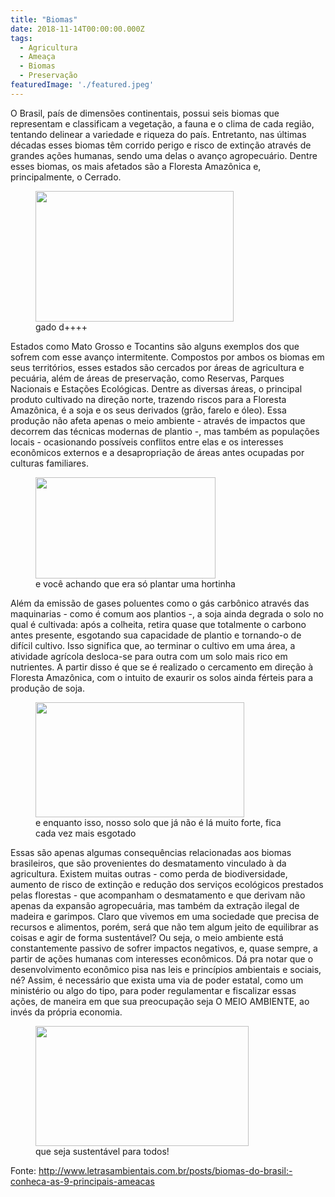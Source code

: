 ```yaml
---
title: "Biomas"
date: 2018-11-14T00:00:00.000Z
tags:
  - Agricultura
  - Ameaça
  - Biomas
  - Preservação
featuredImage: './featured.jpeg'
---
```


O Brasil, país de dimensões continentais, possui seis biomas que representam e classificam a vegetação, a fauna e o clima de cada região, tentando delinear a variedade e riqueza do país. Entretanto, nas últimas décadas esses biomas têm corrido perigo e risco de extinção através de grandes ações humanas, sendo uma delas o avanço agropecuário. Dentre esses biomas, os mais afetados são a Floresta Amazônica e, principalmente, o Cerrado.

<figure>
  <img class="" src="https://media.giphy.com/media/h55EUEsTG9224/giphy.gif" width="317" height="209" />
  <figcaption>
    gado d++++
  </figcaption>
</figure>

Estados como Mato Grosso e Tocantins são alguns exemplos dos que sofrem com esse avanço intermitente. Compostos por ambos os biomas em seus territórios, esses estados são cercados por áreas de agricultura e pecuária, além de áreas de preservação, como Reservas, Parques Nacionais e Estações Ecológicas.
Dentre as diversas áreas, o principal produto cultivado na direção norte, trazendo riscos para a Floresta Amazônica, é a soja e os seus derivados (grão, farelo e óleo). Essa produção não afeta apenas o meio ambiente - através de impactos que decorrem das técnicas modernas de plantio -, mas também as populações locais - ocasionando possíveis conflitos entre elas e os interesses econômicos externos e a desapropriação de áreas antes ocupadas por culturas familiares.

<figure>
  <img class="" src="https://media.giphy.com/media/fteuziV4qzK62ctmLN/giphy.gif" width="288" height="162" />
  <figcaption>
    e você achando que era só plantar uma hortinha
  </figcaption>
</figure>

Além da emissão de gases poluentes como o gás carbônico através das maquinarias - como é comum aos plantios -, a soja ainda degrada o solo no qual é cultivada: após a colheita, retira quase que totalmente o carbono antes presente, esgotando sua capacidade de plantio e tornando-o de difícil cultivo. Isso significa que, ao terminar o cultivo em uma área, a atividade agrícola desloca-se para outra com um solo mais rico em nutrientes. A partir disso é que se é realizado o cercamento em direção à Floresta Amazônica, com o intuito de exaurir os solos ainda férteis para a produção de soja.

<figure>
  <img class="" src="https://media.giphy.com/media/M2qCVgOKaSNLG/giphy.gif" width="334" height="184" />
  <figcaption>
    e enquanto isso, nosso solo que já não é lá muito forte, fica cada vez mais esgotado
  </figcaption>
</figure>

Essas são apenas algumas consequências relacionadas aos biomas brasileiros, que são provenientes do desmatamento vinculado à da agricultura. Existem muitas outras - como perda de biodiversidade, aumento de risco de extinção e redução dos serviços ecológicos prestados pelas florestas - que acompanham o desmatamento e que derivam não apenas da expansão agropecuária, mas também da extração ilegal de madeira e garimpos. Claro que vivemos em uma sociedade que precisa de recursos e alimentos, porém, será que não tem algum jeito de equilibrar as coisas e agir de forma sustentável?
Ou seja, o meio ambiente está constantemente passivo de sofrer impactos negativos, e, quase sempre, a partir de ações humanas com interesses econômicos. Dá pra notar que o desenvolvimento econômico pisa nas leis e princípios ambientais e sociais, né? Assim, é necessário que exista uma via de poder estatal, como um ministério ou algo do tipo, para poder regulamentar e fiscalizar essas ações, de maneira em que sua preocupação seja O MEIO AMBIENTE, ao invés da própria economia.

<figure>
  <img class="" src="https://media.giphy.com/media/bdYphDfLy4qpG/giphy.gif" width="341" height="192" />
  <figcaption>
    que seja sustentável para todos!
  </figcaption>
</figure>

Fonte:
http://www.letrasambientais.com.br/posts/biomas-do-brasil:-conheca-as-9-principais-ameacas
